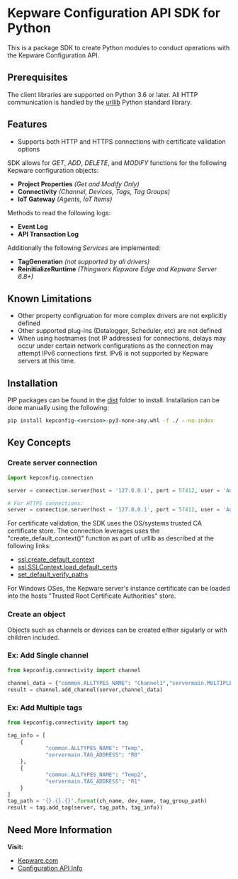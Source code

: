 # Kepware Configuration API SDK for Python

This is a package SDK to create Python modules to conduct operations with the Kepware Configuration API.

## Prerequisites

The client libraries are supported on Python 3.6 or later. All HTTP communication is handled by the [urllib](https://docs.python.org/3.6/library/urllib.html#module-urllib) Python standard library.

## Features

- Supports both HTTP and HTTPS connections with certificate validation options

SDK allows for *GET*, *ADD*, *DELETE*, and *MODIFY* functions for the following Kepware configuration objects:

- **Project Properties** *(Get and Modify Only)*
- **Connectivity** *(Channel, Devices, Tags, Tag Groups)*
- **IoT Gateway** *(Agents, IoT Items)*

Methods to read the following logs:

- **Event Log**
- **API Transaction Log**

Additionally the following *Services* are implemented:

- **TagGeneration** *(not supported by all drivers)*
- **ReinitializeRuntime** *(Thingworx Kepware Edge and Kepware Server 6.8+)*

## Known Limitations

- Other property configruation for more complex drivers are not explicitly defined
- Other supported plug-ins (Datalogger, Scheduler, etc) are not defined
- When using hostnames (not IP addresses) for connections, delays may occur under certain network configurations as the connection may attempt IPv6 connections first. IPv6 is not supported by Kepware servers at this time.

## Installation

PIP packages can be found in the [dist](dist) folder to install. Installation can be done manually using the following:

```cmd
pip install kepconfig-<version>-py3-none-any.whl -f ./ --no-index
```

## Key Concepts

### Create server connection

```python
import kepconfig.connection

server = connection.server(host = '127.0.0.1', port = 57412, user = 'Administrator', pw = '')

# For HTTPS connections:
server = connection.server(host = '127.0.0.1', port = 57412, user = 'Administrator', pw = '', https=True)

```

For certificate validation, the SDK uses the OS/systems trusted CA certificate store. The connection leverages uses the "create_default_context()" function as part of urllib as described at the following links:

- [ssl.create_default_context](https://docs.python.org/3/library/ssl.html#ssl.create_default_context)
- [ssl.SSLContext.load_default_certs](https://docs.python.org/3/library/ssl.html#ssl.SSLContext.load_default_certs)
- [set_default_verify_paths](https://docs.python.org/3/library/ssl.html#ssl.SSLContext.set_default_verify_paths)

For Windows OSes, the Kepware server's instance certificate can be loaded into the hosts "Trusted Root Certificate Authorities" store.

### Create an object

Objects such as channels or devices can be created either sigularly or with children included.

### Ex: Add Single channel

```python
from kepconfig.connectivity import channel

channel_data = {"common.ALLTYPES_NAME": "Channel1","servermain.MULTIPLE_TYPES_DEVICE_DRIVER": "Simulator"}
result = channel.add_channel(server,channel_data)
```

### Ex: Add Multiple tags

```python
from kepconfig.connectivity import tag

tag_info = [
    {
            "common.ALLTYPES_NAME": "Temp",
            "servermain.TAG_ADDRESS": "R0"
    },
    {
            "common.ALLTYPES_NAME": "Temp2",
            "servermain.TAG_ADDRESS": "R1"
    }
]
tag_path = '{}.{}.{}'.format(ch_name, dev_name, tag_group_path)
result = tag.add_tag(server, tag_path, tag_info))

```

## Need More Information

**Visit:**
- [Kepware.com](https://www.kepware.com/)
- [Configuration API Info](https://www.kepware.com/en-us/products/kepserverex/features/configuration-api/)
